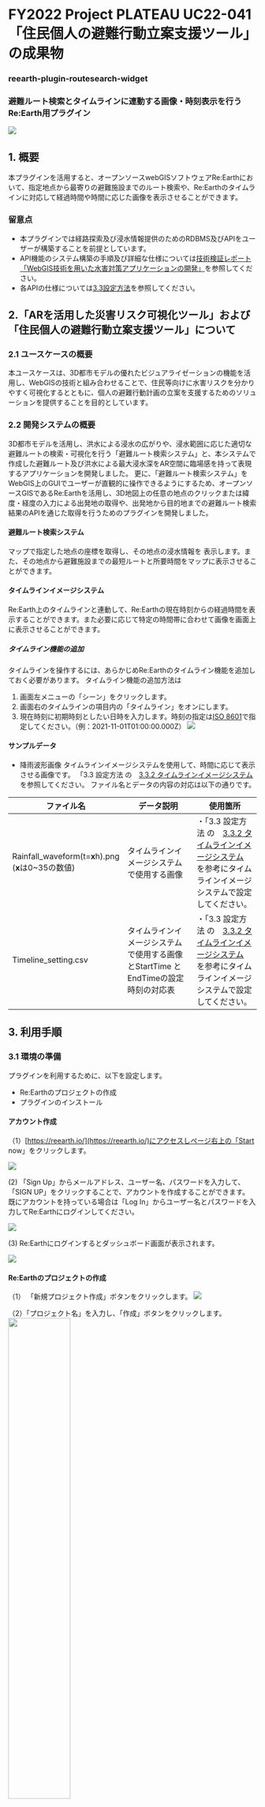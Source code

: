 # FY2022 Project PLATEAU UC22-041「住民個人の避難行動立案支援ツール」の成果物
### reearth-plugin-routesearch-widget
### 避難ルート検索とタイムラインに連動する画像・時刻表示を行うRe:Earth用プラグイン
![](images/top.png)

## 1. 概要
本プラグインを活用すると、オープンソースwebGISソフトウェアRe:Earthにおいて、指定地点から最寄りの避難施設までのルート検索や、Re:Earthのタイムラインに対応して経過時間や時間に応じた画像を表示させることができます。

### 留意点
- 本プラグインでは経路探索及び浸水情報提供のためのRDBMS及びAPIをユーザーが構築することを前提としています。
- API機能のシステム構築の手順及び詳細な仕様については[技術検証レポート「WebGIS技術を用いた水害対策アプリケーションの開発」](https://www.mlit.go.jp/plateau/file/libraries/doc/plateau_tech_doc_0011_ver01.pdf)を参照してください。
- 各APIの仕様については[3.3設定方法](#33-設定方法)を参照してください。

## 2.「ARを活用した災害リスク可視化ツール」および「住民個人の避難行動立案支援ツール」について
### 2.1 ユースケースの概要
本ユースケースは、3D都市モデルの優れたビジュアライゼーションの機能を活用し、WebGISの技術と組み合わせることで、住民等向けに水害リスクを分かりやすく可視化するとともに、個人の避難行動計画の立案を支援するためのソリューションを提供することを目的としています。

### 2.2 開発システムの概要
3D都市モデルを活用し、洪水による浸水の広がりや、浸水範囲に応じた適切な避難ルートの検索・可視化を行う「避難ルート検索システム」と、本システムで作成した避難ルート及び洪水による最大浸水深をAR空間に臨場感を持って表現するアプリケーションを開発しました。
更に、「避難ルート検索システム」をWebGIS上のGUIでユーザーが直観的に操作できるようにするため、オープンソースGISであるRe:Earthを活用し、3D地図上の任意の地点のクリックまたは緯度・経度の入力による出発地の取得や、出発地から目的地までの避難ルート検索結果のAPIを通じた取得を行うためのプラグインを開発しました。





#### 避難ルート検索システム<!-- omit in toc -->
マップで指定した地点の座標を取得し、その地点の浸水情報を 表示します。また、その地点から避難施設までの最短ルートと所要時間をマップに表示させることができます。

#### タイムラインイメージシステム<!-- omit in toc -->

Re:Earth上のタイムラインと連動して、Re:Earthの現在時刻からの経過時間を表示することができます。また必要に応じて特定の時間帯に合わせて画像を画面上に表示させることができます。

##### タイムライン機能の追加
タイムラインを操作するには、あらかじめRe:Earthのタイムライン機能を追加しておく必要があります。 タイムライン機能の追加方法は
1. 画面左メニューの「シーン」をクリックします。
2.  画面右のタイムラインの項目内の「タイムライン」をオンにします。
3.  現在時刻に初期時刻としたい日時を入力します。時刻の指定は[ISO 8601](https://ja.wikipedia.org/wiki/ISO_8601)で指定してください。（例：2021-11-01T01:00:00.000Z）
![](images/timeline.png)




#### サンプルデータ<!-- omit in toc -->
- 降雨波形画像
  タイムラインイメージシステムを使用して、時間に応じて表示させる画像です。
   「3.3 設定方法 の　[3.3.2 タイムラインイメージシステム](#332-タイムラインイメージシステム) を参照してください。
   ファイル名とデータの内容の対応は以下の通りです。

| ファイル名                                             | データ説明                                                                        | 使用箇所                                                                                                                                              |
| ------------------------------------------------------ | --------------------------------------------------------------------------------- | ----------------------------------------------------------------------------------------------------------------------------------------------------- |
| Rainfall_waveform(t=**x**h).png<br>(**x**は0~35の数値) | タイムラインイメージシステムで使用する画像                                        | ・「3.3 設定方法 の　[3.3.2 タイムラインイメージシステム](#332-タイムラインイメージシステム) を参考にタイムラインイメージシステムで設定してください。 |
| Timeline_setting.csv                                   | タイムラインイメージシステムで使用する画像とStartTime	とEndTimeの設定時刻の対応表 | ・「3.3 設定方法 の　[3.3.2 タイムラインイメージシステム](#332-タイムラインイメージシステム) を参考にタイムラインイメージシステムで設定してください。 |  |


## 3. 利用手順

### 3.1 環境の準備

プラグインを利用するために、以下を設定します。
- Re:Earthのプロジェクトの作成
- プラグインのインストール

#### アカウント作成
（1）[https://reearth.io/](https://reearth.io/)にアクセスしページ右上の「Start now」をクリックします。

![](images/login1.png)

(2) 「Sign Up」からメールアドレス、ユーザー名、パスワードを入力して、「SIGN UP」をクリックすることで、アカウントを作成することができます。
既にアカウントを持っている場合は「Log In」からユーザー名とパスワードを入力してRe:Earthにログインしてください。

![](images/login2.png)


(3) Re:Earthにログインするとダッシュボード画面が表示されます。

![](images/login3.png)

#### Re:Earthのプロジェクトの作成
（1） 「新規プロジェクト作成」ボタンをクリックします。
![](images/newproject1.png)


（2）「プロジェクト名」を入力し、「作成」ボタンをクリックします。
<img src="images/newproject2.png" width="50%">


（3）プロジェクトのボードが作成されるので、編集するプロジェクトボードにマウスカーソルをあてます。
     ボタンが３つ表示されるので、一番左の「編集ボタン」をクリックします。
![](images/newproject3.png)


（4）マップの編集ページが表示されます。編集ページは主に４つの領域で構成されています。
   - ツールバー：レイヤーを追加する際に使用する。
   - マップ表示領域：地図が表示されます。
   - アウトライン：マップに追加しているレイヤーやプラグインによるウィジェットを管理します。
   - 設定項目：レイヤーやプラグインの各種設定を行います。
![](images/newproject4.png)

### 3.2 インストール方法

1. Re:Earthのプロジェクト編集ページを開き、ページ上部のプロジェクト名をクリックし、「プラグイン」をクリックしてプラグインページを開きます。
   ![](images/install1.png)

2. プラグインページから「個人インストール済み」タブを開きます。
3. プラグインをzipファイルからインストールします。「PCからZipファイルをアップロード」を選択し、[ダウンロード](../../releases/latest)したzipファイルを選択します。
   ![](images/install2.png)

4. プロジェクトの編集画面に戻り、ウィジェットの追加から「避難ルート検索ウィジェット」および「タイムラインイメージ ウィジェット」を追加します。
  
   ![](images/install3.png)


### 3.3 設定方法

#### 3.3.1 避難ルート検索システム
本プラグインを利用するには、避難ルート検索APIおよび浸水情報取得APIのリクエストURLとアクセストークンが必要になります。
画面左側アウトラインの部分の「ウィジェット」から「避難ルート検索ウィジェット」をクリックすると画面右側に避難ルート検索システムの設定項目が表示されます。

![](images/setting.png)　

##### ヘッダーの設定
  
 ウィジェットのヘッダー部分に表示されるタイトルを変更したり、任意の画像を設定することが可能です。
 ![](images/header.png)　


- ①アイコン：設定項目のうち、アイコンの「未設定」の文字をクリックすると、アセット選択ウインドウが表示されます。設定したい画像を選択し、「選択」ボタンをクリックすると、アイコン画像が設定されます。
- ②タイトル：タイトルの入力欄に入力した値がヘッダーのタイトルに設定されます。未指定の場合はタイトルが「浸水避難ルート検索」になります。

 ![](images/header2.png)　

#### APIの設定
1. 避難ルート検索API実行用のリクエストURLを入力します。
2. 避難ルート検索API実行用のアクセストークンを入力します。
3. 選択地点の浸水情報取得API実行用のリクエストURLを入力します。
4. 選択地点の浸水情報取得API実行用のアクセストークンを入力します。
5. 避難ルートAPI実行時によって算出されたルートの保存先のURLを入力します。（ARアプリ利用時用）


 ![](images/api.png)　


##### 避難ルート検索APIの仕様

  - プロトコル ---- HTTPS
  - メソッド ----- POST
  - レスポンス ----- JSON形式<br>


リクエストパラメーター


| パラメータ名 | 名称     | 説明         | 値                                             |
| ------------ | -------- | ------------ | ---------------------------------------------- |
| latitude     | 緯度     | 対象の緯度   | DEG形式<br>例) 35.80854167                     |
| longitude    | 経度     | 対象の経度   | DEG形式<br>例) 139.61281250                    |
| type         | 属性     | 利用者の属性 | 1 : 歩行者<br>2 : 高齢者<br>3 : 避難時要支援者 |
| token        | トークン | トークン     | 任意で設定                                     |


レスポンス<br>


| 項目       | 値               | 説明                           |
| ---------- | ---------------- | ------------------------------ |
| MINEタイプ | application/json | JSON形式のデータを返却します。 |
| 文字セット | utf-8            |                                | <br> |


| フィールド | 名称       | 説明                                                                                                                                                                                  |
| ---------- | ---------- | ------------------------------------------------------------------------------------------------------------------------------------------------------------------------------------- |
| status     | ステータス | APIへの問い合わせ結果<br>200 ----- 正常<br>400 ----- パラメータエラー(必須項目がない)<br>401 ----- パラメータエラー(データが存在しない)<br>403 ----- トークンエラー(トークンが異なる) |
| czml       | データ     | レスポンスデータ本体(CZML)                                                                                                                                                            | <br><br> |

##### 浸水情報取得APIの仕様
  - プロトコル ---- HTTPS
  - メソッド ----- POST
  - レスポンス ----- JSON形式<br>


リクエストパラメーター


| パラメータ名 | 名称     | 説明       | 値                          |
| ------------ | -------- | ---------- | --------------------------- |
| latitude     | 緯度     | 対象の緯度 | DEG形式<br>例) 35.80854167  |
| longitude    | 経度     | 対象の経度 | DEG形式<br>例) 139.61281250 |
| token        | トークン | トークン   | 任意で設定                  |


レスポンス<br>


| 項目       | 値               | 説明                           |
| ---------- | ---------------- | ------------------------------ |
| MINEタイプ | application/json | JSON形式のデータを返却します。 |
| 文字セット | utf-8            |                                | <br> |


| フィールド | 名称       | 説明                                                                                                                                                                                  |
| ---------- | ---------- | ------------------------------------------------------------------------------------------------------------------------------------------------------------------------------------- |
| status     | ステータス | APIへの問い合わせ結果<br>200 ----- 正常<br>400 ----- パラメータエラー(必須項目がない)<br>401 ----- パラメータエラー(データが存在しない)<br>403 ----- トークンエラー(トークンが異なる) |
| data       | データ     | レスポンスデータ本体                                                                                                                                                                  | <br> |


レスポンスデータ本体


| フィールド | 名称           | 説明                                 |
| ---------- | -------------- | ------------------------------------ |
| mesh       | メッシュコード | リクエストされた座標のメッシュコード |
| depth      | 最大浸水深     | 最大浸水深(m)                        |
| time       | 浸水継続時間   | 浸水継続時間(分)                     |

- リクエストAPIが行う避難ルート検索および選択地点の浸水情報取得の処理方法の詳細については、[技術検証レポート「WebGIS技術を用いた水害対策アプリケーションの開発」](https://www.mlit.go.jp/plateau/file/libraries/doc/plateau_tech_doc_0011_ver01.pdf)を参照してください。




#### 3.3.2 タイムラインイメージシステム

画面左側アウトラインの部分の「ウィジェット」から「タイムラインイメージウィジェット」をクリックすると画面右側にタイムラインイメージシステムの設定項目が表示されます。

![](images/timeline1.png)　

##### ヘッダーの設定
  
タイムラインシステムのヘッダー設定では、以下の項目を設定することができます。

  - 接頭辞：時刻表記の先頭に任意の文字を表示させることができます。
  - 時刻更新頻度：表示時刻の更新頻度を指定することができます。デフォルトは3秒です。
  - 文字色：表示時刻の文字色を変更することができます。
  - 背景色：背景色を変更することができます。

![](images/timeline2.png)　

#### 画像の設定
タイムラインと連動して画像を表示させる設定を行なっていきます。
（本READMEではサンプルデータ「Timeline_setting.csv」の１つ目の画像を設定します。
![](images/widget_timeline.png)



1. Imageリストの[+]をクリックすると、リストに項目が１つ追加されます。
2. 追加された項目をクリックし、Start timeに画像が表示され始める時刻を指定します。「2021-11-01T01:00:00.000Z」と入力してください。（時刻の指定は[ISO 8601](https://ja.wikipedia.org/wiki/ISO_8601)で指定してください。）
3.  Stop timeに画像の表示終了時刻を指定します。「2021-11-01T02:00:00.000Z」と入力してください。（時刻の指定は[ISO 8601](https://ja.wikipedia.org/wiki/ISO_8601)で指定してください。）
4.   指定した時刻の間に表示させる画像をImageから指定します。Imageの項目の「未設定」となっている文字をクリックするとアセットの選択ウインドウが表示されます。「ファイルアップロード」をクリックし、設定する画像をアップロードします。アップロードすると画像が一覧に追加されるので、クリックして選択し、「選択」ボタンをクリックします。

![](images/timeline3.png)


さらに画像を設定する場合は、[+]をクリックして項目を追加してください。

### 3.4 使い方

#### 避難ルート検索システム

![](images/use_widget.png)
1. 地点選択のアイコンをクリックします。
2. マップ上で任意の地点をクリックします。
3. クリックした地点の最大浸水深と浸水継続時間が表示されます。
4. 移動方法を選択し、ルート検索ボタンをクリックすると、指定地点から最寄りの避難所までのルートが表示されます。

#### タイムラインイメージシステム
![](images/use_timeline.png)
1. Re:Earthのタイムラインの再生ボタン、逆再生ボタンをクリックしたりシークバーを操作することで時間を変化させることができます。
2. タイムラインの時間に応じて経過時間と、画像を設定している場合、経過時刻の下にタイムラインイメージウィジェットで設定した時間帯の画像が表示されます。


## ライセンス
* ソースコードおよび関連ドキュメントの著作権は国土交通省に帰属します。
* 本ドキュメントは[Project PLATEAUのサイトポリシー](https://www.mlit.go.jp/plateau/site-policy/)（CCBY4.0および政府標準利用規約2.0）に従い提供されています。


## 注意事項
- 本リポジトリは参考資料として提供しているものです。動作保証は行っておりません。
- 予告なく変更・削除する可能性があります。
- 本リポジトリの利用により生じた損失及び損害等について、国土交通省はいかなる責任も負わないものとします。

## 参考資料
- 技術検証レポート「WebGIS技術を用いた水害対策アプリケーションの開発」: https://www.mlit.go.jp/plateau/file/libraries/doc/plateau_tech_doc_0011_ver01.pdf
- PLATEAU Webサイト Use caseページ「ARを活用した災害リスク可視化ツール」：https://www.mlit.go.jp/plateau/use-case/uc22-026/
- PLATEAU Webサイト Use caseページ「住民個人の避難行動立案支援ツール」：https://www.mlit.go.jp/plateau/use-case/uc22-041/
- Re:Earth：[https://reearth.io/](https://reearth.io/)
